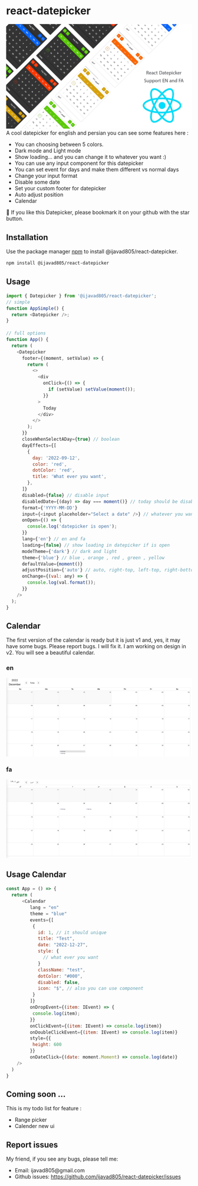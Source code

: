 # react-datepicker

![alt text](./poster.jpg?raw=true)
A cool datepicker for english and persian you can see some features here :

 <ul>
 <li>You can choosing between 5 colors.</li>
 <li>Dark mode and Light mode</li>
 <li>Show loading... and you can change it to whatever you want :)</li>
 <li>You can use any input component for this datepicker</li>
 <li>You can set event for days and make them different vs normal days</li>
 <li>Change your input format </li>
 <li>Disable some date</li>
 <li>Set your custom footer for datepicker</li>
 <li>Auto adjust position</li>
 <li>Calendar</li>
 </ul>

&#127775; If you like this Datepicker, please bookmark it on your github with the star button.

## Installation

Use the package manager [npm](https://npmjs.com) to install @ijavad805/react-datepicker.

```bash
npm install @ijavad805/react-datepicker
```

## Usage

```javascript
import { Datepicker } from '@ijavad805/react-datepicker';
// simple
function AppSimple() {
  return <Datepicker />;
}

// full options
function App() {
  return (
    <Datepicker
      footer={(moment, setValue) => {
        return (
          <>
            <div
              onClick={() => {
                if (setValue) setValue(moment());
              }}
            >
              Today
            </div>
          </>
        );
      }}
      closeWhenSelectADay={true} // boolean
      dayEffects={[
        {
          day: '2022-09-12',
          color: 'red',
          dotColor: 'red',
          title: 'What ever you want',
        },
      ]}
      disabled={false} // disable input
      disabledDate={(day) => day === moment()} // today should be disabled
      format={'YYYY-MM-DD'}
      input={<input placeholder="Select a date" />} // whatever you want
      onOpen={() => {
        console.log('datepicker is open');
      }}
      lang={'en'} // en and fa
      loading={false} // show loading in datepicker if is open
      modeTheme={'dark'} // dark and light
      theme={'blue'} // blue , orange , red , green , yellow
      defaultValue={moment()}
      adjustPosition={'auto'} // auto, right-top, left-top, right-bottom, left-bottom, modal
      onChange={(val: any) => {
        console.log(val.format());
      }}
    />
  );
}
```

## Calendar

The first version of the calendar is ready but it is just v1 and, yes, it may have some bugs. Please report bugs. I will fix it. I am working on design in v2. You will see a beautiful calendar.

### en

![alt text](./calendar-en.png?raw=true)

### fa

![alt text](./calendar-fa.png?raw=true)

## Usage Calendar

```javascript
const App = () => {
  return (
      <Calendar
         lang = "en"
         theme = "blue"
         events={[
          {
            id: 1, // it should unique
            title: "Test",
            date: "2022-12-27",
            style: {
              // what ever you want
            }
            className: "test",
            dotColor: "#000",
            disabled: false,
            icon: "$", // also you can use component
          }
         ]}
         onDropEvent={(item: IEvent) => {
          console.log(item);
         }}
         onClickEvent={(item: IEvent) => console.log(item)}
         onDoubleClickEvent={(item: IEvent) => console.log(item)}
         style={{
          height: 600
         }}
         onDateClick={(date: moment.Moment) => console.log(date)}
    />
  )
}

```

## Coming soon ...

This is my todo list for feature :

<ul>
<li>Range picker</li>
<li>Calender new ui</li>
</ul>

## Report issues

My friend, if you see any bugs, please tell me:

<ul>
<li>Email: ijavad805@gmail.com</li>
<li>Github issues: <a href="https://github.com/ijavad805/react-datepicker/issues" target="_blank">https://github.com/ijavad805/react-datepicker/issues</a></li>
</ul>
